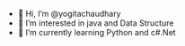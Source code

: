 - 👋 Hi, I’m @yogitachaudhary
- 👀 I’m interested in java and Data Structure
- 🌱 I’m currently learning Python and c#.Net


<!---
yogitachaudhary001/yogitachaudhary001 is a ✨ special ✨ repository because its `README.md` (this file) appears on your GitHub profile.
You can click the Preview link to take a look at your changes.
--->
